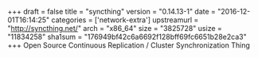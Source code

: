 +++
draft = false
title = "syncthing"
version = "0.14.13-1"
date = "2016-12-01T16:14:25"
categories = ['network-extra']
upstreamurl = "http://syncthing.net/"
arch = "x86_64"
size = "3825728"
usize = "11834258"
sha1sum = "176949bf42c6a6692f128bff69fc6651b28e2ca3"
+++
Open Source Continuous Replication / Cluster Synchronization Thing
